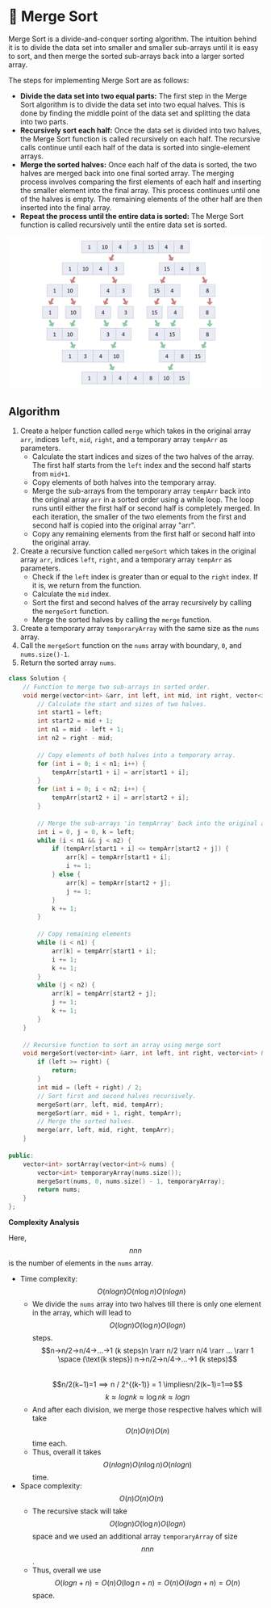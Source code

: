 # 🐳 Merge Sort

Merge Sort is a divide-and-conquer sorting algorithm. The intuition behind it is to divide the data set into smaller and smaller sub-arrays until it is easy to sort, and then merge the sorted sub-arrays back into a larger sorted array.

The steps for implementing Merge Sort are as follows:

* **Divide the data set into two equal parts:** The first step in the Merge Sort algorithm is to divide the data set into two equal halves. This is done by finding the middle point of the data set and splitting the data into two parts.
* **Recursively sort each half:** Once the data set is divided into two halves, the Merge Sort function is called recursively on each half. The recursive calls continue until each half of the data is sorted into single-element arrays.
* **Merge the sorted halves:** Once each half of the data is sorted, the two halves are merged back into one final sorted array. The merging process involves comparing the first elements of each half and inserting the smaller element into the final array. This process continues until one of the halves is empty. The remaining elements of the other half are then inserted into the final array.
* **Repeat the process until the entire data is sorted:** The Merge Sort function is called recursively until the entire data set is sorted.

<img src="../.gitbook/assets/image (2).png" alt="" data-size="original">

## **Algorithm**

1. Create a helper function called `merge` which takes in the original array `arr`, indices `left`, `mid`, `right`, and a temporary array `tempArr` as parameters.
   * Calculate the start indices and sizes of the two halves of the array. The first half starts from the `left` index and the second half starts from `mid+1`.
   * Copy elements of both halves into the temporary array.
   * Merge the sub-arrays from the temporary array `tempArr` back into the original array `arr` in a sorted order using a while loop. The loop runs until either the first half or second half is completely merged. In each iteration, the smaller of the two elements from the first and second half is copied into the original array "arr".
   * Copy any remaining elements from the first half or second half into the original array.
2. Create a recursive function called `mergeSort` which takes in the original array `arr`, indices `left`, `right`, and a temporary array `tempArr` as parameters.
   * Check if the `left` index is greater than or equal to the `right` index. If it is, we return from the function.
   * Calculate the `mid` index.
   * Sort the first and second halves of the array recursively by calling the `mergeSort` function.
   * Merge the sorted halves by calling the `merge` function.
3. Create a temporary array `temporaryArray` with the same size as the `nums` array.
4. Call the `mergeSort` function on the `nums` array with boundary, `0`, and `nums.size()-1`.
5. Return the sorted array `nums`.

```cpp
class Solution {
    // Function to merge two sub-arrays in sorted order.
    void merge(vector<int> &arr, int left, int mid, int right, vector<int> &tempArr) {
        // Calculate the start and sizes of two halves.
        int start1 = left;
        int start2 = mid + 1;
        int n1 = mid - left + 1;
        int n2 = right - mid;
        
        // Copy elements of both halves into a temporary array.
        for (int i = 0; i < n1; i++) {
            tempArr[start1 + i] = arr[start1 + i];
        }
        for (int i = 0; i < n2; i++) {
            tempArr[start2 + i] = arr[start2 + i];
        }

        // Merge the sub-arrays 'in tempArray' back into the original array 'arr' in sorted order.
        int i = 0, j = 0, k = left;
        while (i < n1 && j < n2) {
            if (tempArr[start1 + i] <= tempArr[start2 + j]) {
                arr[k] = tempArr[start1 + i];
                i += 1;
            } else {
                arr[k] = tempArr[start2 + j];
                j += 1;
            }
            k += 1;
        }

        // Copy remaining elements
        while (i < n1) {
            arr[k] = tempArr[start1 + i];
            i += 1;
            k += 1;
        }
        while (j < n2) {
            arr[k] = tempArr[start2 + j];
            j += 1;
            k += 1;
        }
    }

    // Recursive function to sort an array using merge sort
    void mergeSort(vector<int> &arr, int left, int right, vector<int> &tempArr) {
        if (left >= right) {
            return;
        }
        int mid = (left + right) / 2;
        // Sort first and second halves recursively.
        mergeSort(arr, left, mid, tempArr);
        mergeSort(arr, mid + 1, right, tempArr);
        // Merge the sorted halves.
        merge(arr, left, mid, right, tempArr);
    }

public:
    vector<int> sortArray(vector<int>& nums) {
        vector<int> temporaryArray(nums.size());
        mergeSort(nums, 0, nums.size() - 1, temporaryArray);
        return nums;
    }
};
```

**Complexity Analysis**

Here, $$nnn$$ is the number of elements in the `nums` array.

* Time complexity: $$O(nlog⁡n)O(n \log n)O(nlogn)$$
  * We divide the `nums` array into two halves till there is only one element in the array, which will lead to $$O(log⁡n)O(\log n)O(logn)$$ steps.\
    $$n→n/2→n/4→...→1 (k steps)n \rarr n/2 \rarr n/4 \rarr ... \rarr 1 \space (\text{k steps}) n→n/2→n/4→...→1 (k steps)$$\
    $$n/2(k−1)=1  ⟹  n / 2^{(k-1)} = 1 \impliesn/2(k−1)=1⟹$$ $$k≈log⁡nk \approx \log nk≈logn$$
  * And after each division, we merge those respective halves which will take $$O(n)O(n)O(n)$$ time each.
  * Thus, overall it takes $$O(nlog⁡n)O(n \log n)O(nlogn)$$ time.
* Space complexity: $$O(n)O(n)O(n)$$
  * The recursive stack will take $$O(log⁡n)O(\log n)O(logn)$$ space and we used an additional array `temporaryArray` of size $$nnn$$.
  * Thus, overall we use $$O(log⁡n+n)=O(n)O(\log n + n) = O(n)O(logn+n)=O(n)$$ space.
